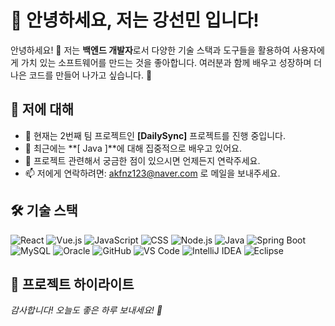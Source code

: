 # 🌟 안녕하세요, 저는 강선민 입니다!

안녕하세요! 👋 저는 **백엔드 개발자**로서 다양한 기술 스택과 도구들을 활용하여 사용자에게 가치 있는 소프트웨어를 만드는 것을 좋아합니다. 여러분과 함께 배우고 성장하며 더 나은 코드를 만들어 나가고 싶습니다. 🌱

## 🚀 저에 대해
- 🔭 현재는 2번째 팀 프로젝트인 **[DailySync]** 프로젝트를 진행 중입니다.
- 🌱 최근에는 **[ Java ]**에 대해 집중적으로 배우고 있어요.
- 💬 프로젝트 관련해서 궁금한 점이 있으시면 언제든지 연락주세요.
- 📫 저에게 연락하려면:  akfnz123@naver.com 로 메일을 보내주세요.
## 🛠 기술 스택
![React](https://img.shields.io/badge/-React-61DAFB?logo=react&logoColor=white)  ![Vue.js](https://img.shields.io/badge/-Vue.js-4FC08D?logo=vue.js&logoColor=white)  ![JavaScript](https://img.shields.io/badge/-JavaScript-F7DF1E?logo=javascript&logoColor=black)  ![CSS](https://img.shields.io/badge/-CSS-1572B6?logo=css3&logoColor=white)
![Node.js](https://img.shields.io/badge/-Node.js-339933?logo=node.js&logoColor=white) ![Java](https://img.shields.io/badge/-Java-007396?logo=java&logoColor=white)  ![Spring Boot](https://img.shields.io/badge/-Spring%20Boot-6DB33F?logo=springboot&logoColor=white)
![MySQL](https://img.shields.io/badge/-MySQL-4479A1?logo=mysql&logoColor=white)  ![Oracle](https://img.shields.io/badge/-Oracle-F80000?logo=oracle&logoColor=white)
![GitHub](https://img.shields.io/badge/-GitHub-181717?logo=github&logoColor=white)  ![VS Code](https://img.shields.io/badge/-VS%20Code-007ACC?logo=visual-studio-code&logoColor=white)  ![IntelliJ IDEA](https://img.shields.io/badge/-IntelliJ%20IDEA-000000?logo=intellijidea&logoColor=white)  ![Eclipse](https://img.shields.io/badge/-Eclipse-2C2255?logo=eclipse&logoColor=white)

## 📸 프로젝트 하이라이트

_감사합니다! 오늘도 좋은 하루 보내세요! 🌟_
